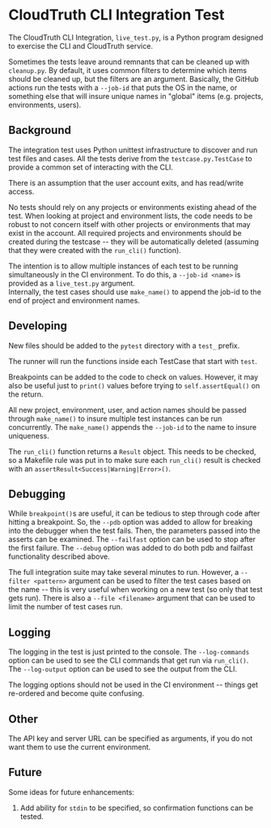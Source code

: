 CloudTruth CLI Integration Test
===============================

The CloudTruth CLI Integration, `live_test.py`, is a Python program designed to exercise the CLI and
CloudTruth service.

Sometimes the tests leave around remnants that can be cleaned up with `cleanup.py`. By default, it uses
common filters to determine which items should be cleaned up, but the filters are an argument. Basically, the
GitHub actions run the tests with a `--job-id` that puts the OS in the name, or something else that will 
insure unique names in "global" items (e.g. projects, environments, users).

Background
----------

The integration test uses Python unittest infrastructure to discover and run test files and cases.
All the tests derive from the `testcase.py.TestCase` to provide a common set of interacting with 
the CLI.

There is an assumption that the user account exits, and has read/write access.  

No tests should rely on any projects or environments existing ahead of the test.  When looking at 
project and environment lists, the code needs to be robust to not concern itself with other projects
or environments that may exist in the account. All required projects and environments should be 
created during the testcase -- they will be automatically deleted (assuming that they were created 
with the `run_cli()` function).

The intention is to allow multiple instances of each test to be running simultaneously in the CI 
environment. To do this, a `--job-id <name>` is provided as a `live_test.py` argument.  
Internally, the test cases should use `make_name()` to append the job-id to the end of project and
environment names.

Developing
----------

New files should be added to the `pytest` directory with a `test_` prefix. 

The runner will run the functions inside each TestCase that start with `test`.

Breakpoints can be added to the code to check on values. However, it may also be useful just to
`print()` values before trying to `self.assertEqual()` on the return.

All new project, environment, user,  and action names should be passed through `make_name()` to insure 
multiple test instances can be run concurrently. The `make_name()` appends the `--job-id` to the name
to insure uniqueness.

The `run_cli()` function returns a `Result` object. This needs to be checked, so a Makefile rule was
put in to make sure each `run_cli()` result is checked with an `assertResult<Success|Warning|Error>()`. 

Debugging
---------

While `breakpoint()`s are useful, it can be tedious to step through code after hitting a breakpoint.
So, the `--pdb` option was added to allow for breaking into the debugger when the test  fails. Then,
the parameters passed into the asserts can be examined.  The `--failfast` option can be used to stop
after the first failure. The `--debug` option was added to do both pdb and failfast functionality 
described above.

The full integration suite may take several minutes to run. However, a `--filter <pattern>` argument
can be used to filter the test cases based on the name -- this is very useful when working on a new
test (so only that test gets run).  There is also a `--file <filename>` argument that can be used to
limit the number of test cases run.  

Logging
-------

The logging in the test is just printed to the console.  The `--log-commands` option can be used to
see the CLI commands that get run via `run_cli()`.  The `--log-output` option can be used to see the
output from the CLI. 

The logging options should not be used in the CI environment -- things get re-ordered and become 
quite confusing.

Other
-----

The API key and server URL can be specified as arguments, if you do not want them to use the current
environment.

Future
------

Some ideas for future enhancements:
1. Add ability for `stdin` to be specified, so confirmation functions can be tested.
